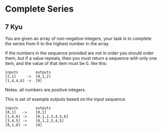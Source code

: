 # Complete Series
## 7 Kyu

You are given an array of non-negative integers, your task is to complete the series from 0 to the highest number in the array.

If the numbers in the sequence provided are not in order you should order them, but if a value repeats, then you must return a sequence with only one item, and the value of that item must be 0. like this:
```
inputs        outputs
[2,1]     ->  [0,1,2]
[1,4,4,6] ->  [0]
```
Notes: all numbers are positive integers.

This is set of example outputs based on the input sequence.
```
inputs        outputs
[0,1]   ->    [0,1]
[1,4,6] ->    [0,1,2,3,4,5,6]
[3,4,5] ->    [0,1,2,3,4,5]
[0,1,0] ->    [0]
```

